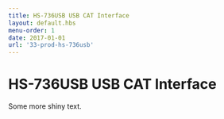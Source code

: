 ```yaml
---
title: HS-736USB USB CAT Interface 
layout: default.hbs
menu-order: 1
date: 2017-01-01
url: '33-prod-hs-736usb'
---
```


# HS-736USB USB CAT Interface

Some more shiny text.